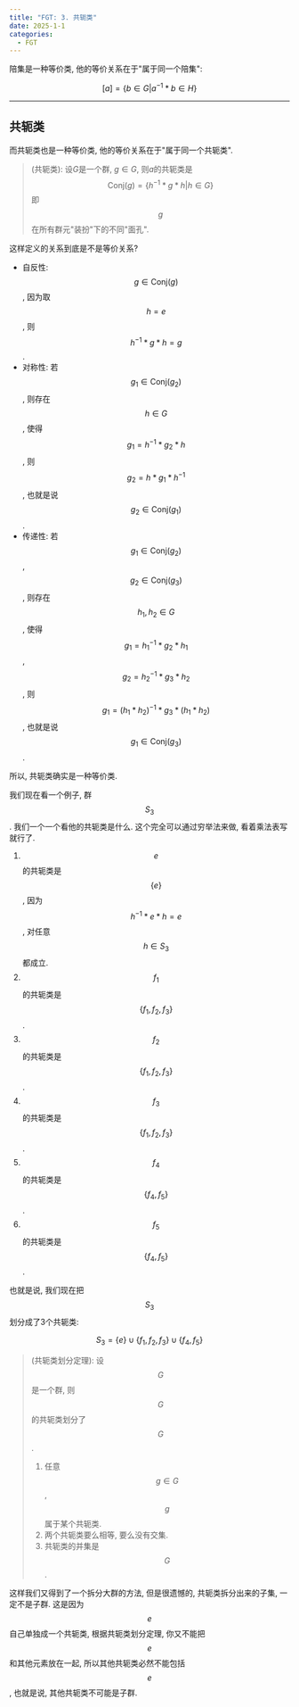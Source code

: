 ```yaml
---
title: "FGT: 3. 共轭类"
date: 2025-1-1
categories:
  - FGT
---
```


陪集是一种等价类, 他的等价关系在于"属于同一个陪集":

$$
\begin{equation}
[a] = \{b \in G | a^{-1}*b \in H\}
\end{equation}
$$


---
## 共轭类

而共轭类也是一种等价类, 他的等价关系在于"属于同一个共轭类".

> (共轭类): 设$G$是一个群, $g \in G$, 则$a$的共轭类是
> $$
> \begin{equation}
> \text{Conj}(g) = \{ h^{-1}*g*h | h \in G\}
> \end{equation}
> $$
> 即 $$g$$ 在所有群元"装扮"下的不同"面孔".

这样定义的关系到底是不是等价关系?

- 自反性: $$g \in \text{Conj}(g)$$, 因为取$$h = e$$, 则$$h^{-1}*g*h = g$$.
- 对称性: 若 $$g_1 \in \text{Conj}(g_2)$$, 则存在$$h \in G$$, 使得 $$g_1 = h^{-1}*g_2*h$$, 则 $$g_2 = h*g_1*h^{-1}$$, 也就是说 $$g_2 \in \text{Conj}(g_1)$$.
- 传递性: 若 $$g_1 \in \text{Conj}(g_2)$$, $$g_2 \in \text{Conj}(g_3)$$, 则存在$$h_1, h_2 \in G$$, 使得 $$g_1 = h_1^{-1}*g_2*h_1$$, $$g_2 = h_2^{-1}*g_3*h_2$$, 则 $$g_1 = (h_1*h_2)^{-1}*g_3*(h_1*h_2)$$, 也就是说 $$g_1 \in \text{Conj}(g_3)$$.

所以, 共轭类确实是一种等价类.

我们现在看一个例子, 群$$S_3$$.
我们一个一个看他的共轭类是什么.
这个完全可以通过穷举法来做, 看着乘法表写就行了.

1. $$e$$的共轭类是$$\{e\}$$, 因为$$h^{-1}*e*h = e$$, 对任意$$h \in S_3$$都成立.
2. $$f_1$$的共轭类是$$\{f_1, f_2, f_3\}$$.
3. $$f_2$$的共轭类是$$\{f_1, f_2, f_3\}$$.
4. $$f_3$$的共轭类是$$\{f_1, f_2, f_3\}$$.
5. $$f_4$$的共轭类是$$\{f_4, f_5\}$$.
6. $$f_5$$的共轭类是$$\{f_4, f_5\}$$.

也就是说, 我们现在把$$S_3$$划分成了3个共轭类:

$$
\begin{equation}
S_3 = \{e\} \cup \{f_1, f_2, f_3\} \cup \{f_4, f_5\}
\end{equation}
$$

> (共轭类划分定理): 设$$G$$是一个群, 则$$G$$的共轭类划分了$$G$$.
> 1. 任意$$g \in G$$, $$g$$属于某个共轭类.
> 2. 两个共轭类要么相等, 要么没有交集.
> 3. 共轭类的并集是$$G$$.

这样我们又得到了一个拆分大群的方法, 但是很遗憾的, 共轭类拆分出来的子集, 一定不是子群.
这是因为 $$e$$ 自己单独成一个共轭类, 根据共轭类划分定理, 你又不能把$$e$$和其他元素放在一起, 所以其他共轭类必然不能包括$$e$$, 也就是说, 其他共轭类不可能是子群.
